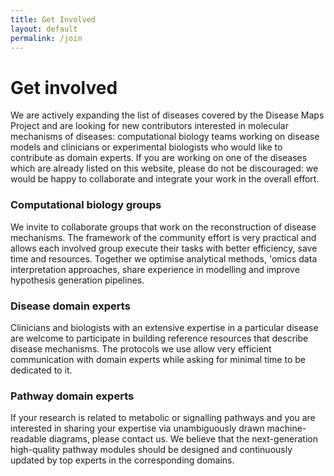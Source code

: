 ```yaml
---
title: Get Involved
layout: default
permalink: /join
---
```


# Get involved

<p>We are actively expanding the list of diseases covered by the Disease Maps Project and are looking for new 
contributors interested in molecular mechanisms of diseases: computational biology teams working on disease models 
and clinicians or experimental biologists who would like to contribute as domain experts. If you are working on one of the 
diseases which are already listed on this website, please do not be discouraged: we would be happy to collaborate and integrate 
your work in the overall effort.</p>

<h3>Computational biology groups</h3>
<p>We invite to collaborate groups that work on the reconstruction of disease mechanisms. The framework of the community 
effort is very practical and allows each involved group execute their tasks with better efficiency, save time and resources. 
Together we optimise analytical methods, 'omics data interpretation approaches, share experience in modelling and improve 
hypothesis generation pipelines.</p>

<h3>Disease domain experts</h3>
<p>Clinicians and biologists with an extensive expertise in a particular disease are welcome to participate in building 
reference resources that describe disease mechanisms. The protocols we use allow very efficient 
communication with domain experts while asking for minimal time to be dedicated to it.</p>

<h3>Pathway domain experts</h3>
<p>If your research is related to metabolic or signalling pathways and you are interested in sharing your expertise 
via unambiguously drawn machine-readable diagrams, please contact us. We believe that the next-generation 
high-quality pathway modules should be designed and continuously updated by top experts in the corresponding domains.</p>
